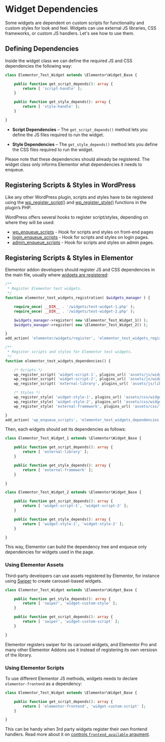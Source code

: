 # Widget Dependencies

<Badge type="tip" vertical="top" text="Elementor Core" /> <Badge type="warning" vertical="top" text="Intermediate" />

Some widgets are dependent on custom scripts for functionality and custom styles for look and feel. Widgets can use external JS libraries, CSS frameworks, or custom JS handlers. Let's see how to use them.

## Defining Dependencies

Inside the widget class we can define the required JS and CSS dependencies the following way:

```php
class Elementor_Test_Widget extends \Elementor\Widget_Base {

	public function get_script_depends(): array {
		return [ 'script-handle' ];
	}

	public function get_style_depends(): array {
		return [ 'style-handle' ];
	}

}
```

* **Script Dependencies** – The `get_script_depends()` method lets you define the JS files required to run the widget.

* **Style Dependencies** – The `get_style_depends()` method lets you define the CSS files required to run the widget.

Please note that these dependencies should already be registered. The widget class only informs Elementor what dependencies it needs to enqueue.

## Registering Scripts & Styles in WordPress

Like any other WordPress plugin, scripts and styles have to be registered using the [wp_register_script()](https://developer.wordpress.org/reference/functions/wp_register_script/) and [wp_register_style()](https://developer.wordpress.org/reference/functions/wp_register_style/) functions in the plugin’s PHP.

WordPress offers several hooks to register script/styles, depending on where they will be used:

* [wp_enqueue_scripts](https://developer.wordpress.org/reference/hooks/wp_enqueue_scripts/) - Hook for scripts and styles on front-end pages
* [login_enqueue_scripts](https://developer.wordpress.org/reference/hooks/login_enqueue_scripts/) - Hook for scripts and styles on login pages.
* [admin_enqueue_scripts](https://developer.wordpress.org/reference/hooks/admin_enqueue_scripts/) - Hook for scripts and styles on admin pages.

## Registering Scripts & Styles in Elementor

Elementor addon developers should register JS and CSS dependencies in the main file, usually where [widgets are registered](./add-new-widget/):

```php
/**
 * Register Elementor test widgets.
 */
function elementor_test_widgets_registration( $widgets_manager ) {

	require_once( __DIR__ . '/widgets/test-widget-1.php' );
	require_once( __DIR__ . '/widgets/test-widget-2.php' );

	$widgets_manager->register( new \Elementor_Test_Widget_1() );
	$widgets_manager->register( new \Elementor_Test_Widget_2() );

}
add_action( 'elementor/widgets/register', 'elementor_test_widgets_registration' );

/**
 * Register scripts and styles for Elementor test widgets.
 */
function elementor_test_widgets_dependencies() {

	/* Scripts */
	wp_register_script( 'widget-script-1', plugins_url( 'assets/js/widget-script-1.js', __FILE__ ) );
	wp_register_script( 'widget-script-2', plugins_url( 'assets/js/widget-script-2.js', __FILE__ ), [ 'external-library' ] );
	wp_register_script( 'external-library', plugins_url( 'assets/js/libs/external-library.js', __FILE__ ) );

	/* Styles */
	wp_register_style( 'widget-style-1', plugins_url( 'assets/css/widget-style-1.css', __FILE__ ) );
	wp_register_style( 'widget-style-2', plugins_url( 'assets/css/widget-style-2.css', __FILE__ ), [ 'external-framework' ] );
	wp_register_style( 'external-framework', plugins_url( 'assets/css/libs/external-framework.css', __FILE__ ) );

}
add_action( 'wp_enqueue_scripts', 'elementor_test_widgets_dependencies' );
```

Then, each widgets should set its dependencies as follows:

```php
class Elementor_Test_Widget_1 extends \Elementor\Widget_Base {

	public function get_script_depends(): array {
		return [ 'external-library' ];
	}

	public function get_style_depends(): array {
		return [ 'external-framework' ];
	}

}
```

```php
class Elementor_Test_Widget_2 extends \Elementor\Widget_Base {

	public function get_script_depends(): array {
		return [ 'widget-script-1', 'widget-script-2' ];
	}

	public function get_style_depends(): array {
		return [ 'widget-style-1', 'widget-style-2' ];
	}

}
```

This way, Elementor can build the dependency tree and enqueue only dependencies for widgets used in the page.

### Using Elementor Assets

Third-party developers can use assets registered by Elementor, for instance using [Swiper](https://swiperjs.com/) to create carousel-based widgets.

```php
class Elementor_Test_Widget extends \Elementor\Widget_Base {

	public function get_style_depends(): array {
		return [ 'swiper', 'widget-custom-style' ];
	}

	public function get_script_depends(): array {
		return [ 'swiper', 'widget-custom-script' ];
	}

}
```

Elementor registers swiper for its carousel widgets, and Elementor Pro and many other Elementor Addons use it instead of registering its own versiosn of the library.

### Using Elementor Scripts

To use different Elementor JS methods, widgets needs to declare `elementor-frontend` as a dependency:

```php
class Elementor_Test_Widget extends \Elementor\Widget_Base {

	public function get_script_depends(): array {
		return [ 'elementor-frontend', 'widget-custom-script' ];
	}

}
```

This can be handy when 3rd party widgets register their own frontend handlers. Read more about it on [controls `frontend_available` argument](./../editor-controls/frontend-available/).

